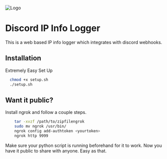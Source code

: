 ![Logo](https://cdn.discordapp.com/attachments/1039608283566178304/1039863790323376188/9042647_ip_address_icon_1.png)


# Discord IP Info Logger 

This is a web based IP info logger which integrates with discord webhooks. 


## Installation




Extremely Easy Set Up
```bash
  chmod +x setup.sh
  ./setup.sh
```

    
## Want it public?

Install ngrok and follow a couple steps.

```bash
    tar -xvzf /path/to/zipfilengrok
    sudo mv ngrok /usr/bin/
    ngrok config add-authtoken <yourtoken>
    ngrok http 9999
```
Make sure your python script is running beforehand for it to work.
Now you have it public to share with anyone. Easy as that.

